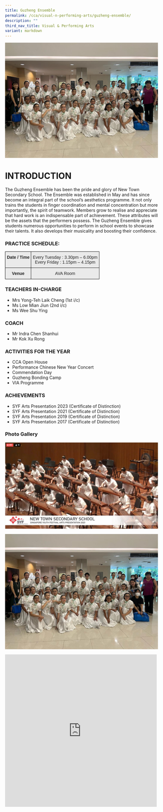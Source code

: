 ```yaml
---
title: Guzheng Ensemble
permalink: /cca/visual-n-performing-arts/guzheng-ensemble/
description: ""
third_nav_title: Visual & Performing Arts
variant: markdown
---
```

![](/images/guzheng%2002.jpeg)

# INTRODUCTION

The Guzheng Ensemble has been the pride and glory of New Town Secondary School. The Ensemble was established in May and has since become an integral part of the school’s aesthetics programme. It not only trains the students in finger coordination and mental concentration but more importantly, the spirit of teamwork. Members grow to realise and appreciate that hard work is an indispensable part of achievement. These attributes will be the assets that the performers possess. The Guzheng Ensemble gives students numerous opportunities to perform in school events to showcase their talents. It also develops their musicality and boosting their confidence. 

### PRACTICE SCHEDULE:

<style type="text/css">
.tg  {border-collapse:collapse;border-spacing:0;}
.tg td{border-color:black;border-style:solid;border-width:1px;font-family:Arial, sans-serif;font-size:14px;
  overflow:hidden;padding:10px 5px;word-break:normal;}
.tg th{border-color:black;border-style:solid;border-width:1px;font-family:Arial, sans-serif;font-size:14px;
  font-weight:normal;overflow:hidden;padding:10px 5px;word-break:normal;}
.tg .tg-n4qt{background-color:#EAEAEA;color:#222;font-weight:bold;text-align:center;vertical-align:top}
.tg .tg-ii8k{background-color:#EAEAEA;color:#222;text-align:center;vertical-align:top}
</style>
<table class="tg">
<thead>
  <tr>
    <th class="tg-n4qt">Date / Time</th>
    <th class="tg-ii8k">Every Tuesday : 3.30pm – 6.00pm<br>Every Friday : 1.15pm – 4.15pm</th>
  </tr>
</thead>
<tbody>
  <tr>
    <td class="tg-n4qt"> Venue</td>
    <td class="tg-ii8k">AVA Room</td>
  </tr>
</tbody>
</table>

### TEACHERS IN-CHARGE

*   Mrs Yong-Teh Laik Cheng (1st i/c)
*   Ms Low Mian Jiun (2nd i/c)
*   Ms Wee Shu Ying

### COACH

*   Mr Indra Chen Shanhui
*   Mr Kok Xu Rong

### ACTIVITIES FOR THE YEAR

* CCA Open House 
* Performance Chinese New Year Concert 
* Commendation Day
* Guzheng Bonding Camp 
* VIA Programme 


### ACHIEVEMENTS
* SYF Arts Presentation 2023 (Certificate of Distinction)
* SYF Arts Presentation 2021 (Certificate of Distinction)
* SYF Arts Presentation 2019 (Certificate of Distinction)
* SYF Arts Presentation 2017 (Certificate of Distinction) 

### Photo Gallery
![](/images/guzheng%2001.jpeg)

![](/images/guzheng%2002.jpeg)

<iframe allowfullscreen="true" height="500" width="500" frameborder="0" src="https://docs.google.com/presentation/d/e/2PACX-1vRRJm1gvIeeQRFMKawzfS2LBE7lYERfiC-XPVGTuiS4WQuWuvkMEbMcBMqMtMwiD1CwrObKdY3C7l11/embed?start=true&amp;loop=true&amp;delayms=3000"></iframe>